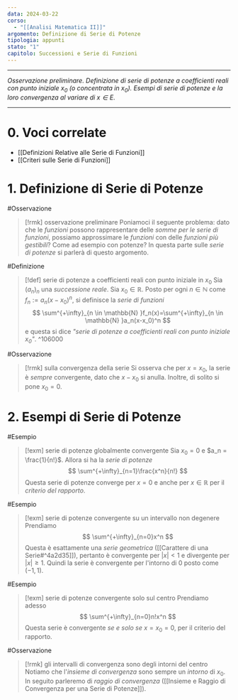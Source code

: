 ```yaml
---
data: 2024-03-22
corso:
  - "[[Analisi Matematica II]]"
argomento: Definizione di Serie di Potenze
tipologia: appunti
stato: "1"
capitolo: Successioni e Serie di Funzioni
---
```

- - -
*Osservazione preliminare. Definizione di serie di potenze a coefficienti reali con punto iniziale $x_0$ (o concentrata in $x_0$). Esempi di serie di potenze e la loro convergenza al variare di $x \in E$.*
- - -
# 0. Voci correlate
- [[Definizioni Relative alle Serie di Funzioni]]
- [[Criteri sulle Serie di Funzioni]]
# 1. Definizione di Serie di Potenze
#Osservazione 
> [!rmk] osservazione preliminare
> Poniamoci il seguente problema: dato che le *funzioni* possono rappresentare delle *somme per le serie di funzioni*, possiamo approssimare le *funzioni* con delle *funzioni più gestibili*? Come ad esempio con potenze? In questa parte sulle *serie di potenze* si parlerà di questo argomento.

#Definizione 
> [!def] serie di potenze a coefficienti reali con punto iniziale in $x_0$
> Sia $(a_n)_n$ una *successione reale*. Sia $x_0 \in \mathbb{R}$. 
> Posto per ogni $n \in \mathbb{N}$ come $f_n := a_n (x-x_0)^n$, si definisce la *serie di funzioni*
> $$
> \sum^{+\infty}_{n \in \mathbb{N} }f_n(x)=\sum^{+\infty}_{n \in \mathbb{N} }a_n(x-x_0)^n
> $$
> e questa si dice *"serie di potenze a coefficienti reali con punto iniziale $x_0$"*.
^106000

#Osservazione 
> [!rmk] sulla convergenza della serie
> Si osserva che per $x=x_0$, la serie è *sempre* convergente, dato che $x-x_0$ si anulla.
> Inoltre, di solito si pone $x_0=0$.

# 2. Esempi di Serie di Potenze
#Esempio 
> [!exm] serie di potenze globalmente convergente
> Sia $x_0=0$ e $a_n = \frac{1}{n!}$. Allora si ha la *serie di potenze*
> $$
> \sum^{+\infty}_{n=1}\frac{x^n}{n!}
> $$
> Questa serie di potenze converge per $x=0$ e anche per $x \in \mathbb{R}$ per il *criterio del rapporto*.

#Esempio 
> [!exm] serie di potenze convergente su un intervallo non degenere
> Prendiamo
> $$
> \sum^{+\infty}_{n=0}x^n
> $$
> Questa è esattamente una *serie geometrica* ([[Carattere di una Serie#^4a2d35]]), pertanto è convergente per $|x|<1$ e divergente per $|x|\geq 1$. Quindi la serie è convergente per l'intorno di $0$ posto come $(-1,1)$. 

#Esempio 
> [!exm] serie di potenze convergente solo sul centro
> Prendiamo adesso
> $$
> \sum^{+\infty}_{n=0}n!x^n
> $$
> Questa serie è convergente *se e solo se* $x=x_0=0$, per il criterio del rapporto.

#Osservazione 
> [!rmk] gli intervalli di convergenza sono degli intorni del centro
> Notiamo che l'*insieme di convergenza* sono sempre un *intorno* di $x_0$. In seguito parleremo di *raggio di convergenza* ([[Insieme e Raggio di Convergenza per una Serie di Potenze]]).
